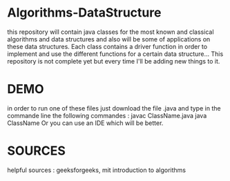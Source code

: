 # Algorithms-DataStructure

this repository will contain java classes for the most known and classical algorithms and data structures and also will be some of applications on these data structures.
Each class contains a driver function in order to implement and use the different functions for a certain data structure...
This repository is not complete yet but every time I'll be adding new things to it. 
# DEMO
in order to run one of these files just download the file .java and type in the commande line the following commandes :
  javac ClassName.java
  java ClassName
Or you can use an IDE which will be better.
# SOURCES
helpful sources :
  geeksforgeeks, mit introduction to algorithms
